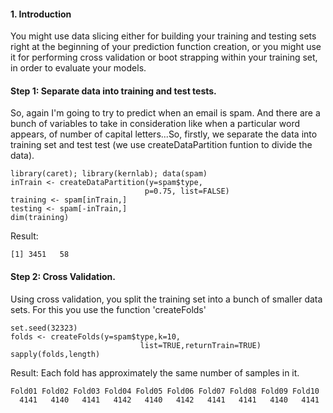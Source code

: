 #### 1. Introduction
You might use data slicing either for building your training and
testing sets right at the beginning of your prediction function creation, or you might use it for performing cross
validation or boot strapping within your training
set, in order to evaluate your models.

#### Step 1: Separate data into training and test tests.

So, again I'm going to try to predict when an email is spam. And there are a bunch of variables to take in consideration like when a particular word appears, of number of capital letters...So, firstly, we separate the data into training set and test test (we use createDataPartition funtion to divide the data).

```[R]
library(caret); library(kernlab); data(spam)
inTrain <- createDataPartition(y=spam$type,
                              p=0.75, list=FALSE)
training <- spam[inTrain,]
testing <- spam[-inTrain,]
dim(training)
```
Result:

```[R]
[1] 3451   58
```

#### Step 2: Cross Validation.
Using cross validation, you split the training set into a bunch of smaller data sets. For this you use the function 'createFolds'

```[R]
set.seed(32323)
folds <- createFolds(y=spam$type,k=10,
                             list=TRUE,returnTrain=TRUE)
sapply(folds,length)
```

Result:
Each fold has approximately the same number of samples in it.

```[R]
Fold01 Fold02 Fold03 Fold04 Fold05 Fold06 Fold07 Fold08 Fold09 Fold10 
  4141   4140   4141   4142   4140   4142   4141   4141   4140   4141 
```
